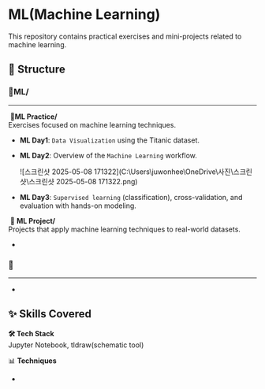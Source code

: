 # ML(Machine Learning)

This repository contains practical exercises and mini-projects related to machine learning.

## 📂 Structure

### 📂**ML**/

---

​	📂**ML Practice/**  
​		Exercises focused on machine learning techniques.  

- **ML Day1**: `Data Visualization` using the Titanic dataset.

- **ML Day2**: Overview of the `Machine Learning` workflow.

  ![스크린샷 2025-05-08 171322](C:\Users\juwonhee\OneDrive\사진\스크린샷\스크린샷 2025-05-08 171322.png)

- **ML Day3**: `Supervised learning` (classification), cross-validation, and evaluation with hands-on modeling.

​	📁 **ML Project/**  
​		Projects that apply machine learning techniques to real-world datasets.  

- 

  

  

### **📂**

---

- 

  

  

## ✨ Skills Covered

**🛠️ Tech Stack**  
Jupyter Notebook, tldraw(schematic tool)

📊 **Techniques**  

- 
